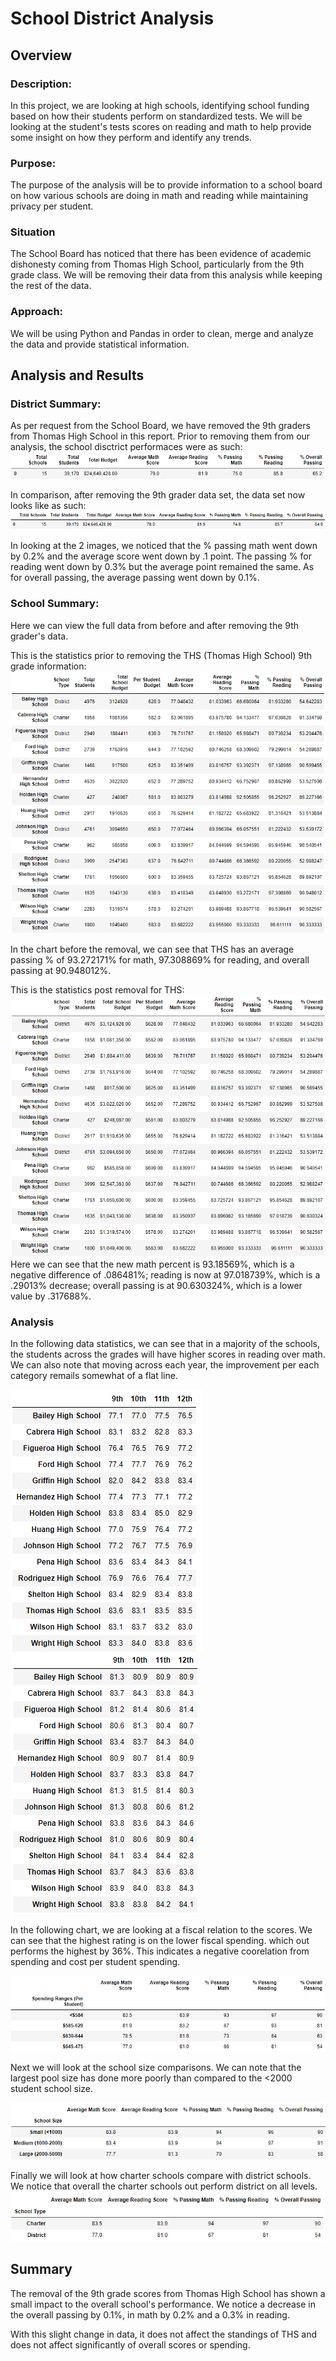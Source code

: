 # School District Analysis
## Overview
### Description:
In this project, we are looking at high schools, identifying school funding based on how their students perform on standardized tests. We will be looking at the student's tests scores on reading and math to help provide some insight on how they perform and identify any trends.

### Purpose:
The purpose of the analysis will be to provide information to a school board on how various schools are doing in math and reading while maintaining privacy per student. 

### Situation
The School Board has noticed that there has been evidence of academic dishonesty coming from Thomas High School, particularly from the 9th grade class. We will be removing their data from this analysis while keeping the rest of the data. 

### Approach:
We will be using Python and Pandas in order to clean, merge and analyze the data and provide statistical information.

## Analysis and Results
### District Summary:
As per request from the School Board, we have removed the 9th graders from Thomas High School in this report. Prior to removing them from our analysis, the school disctrict performaces were as such: <br>
![old school info](https://github.com/benlew3/School_District_Analysis/blob/main/img/old_school_data.PNG)

In comparison, after removing the 9th grader data set, the data set now looks like as such: <br>
![new school info](https://github.com/benlew3/School_District_Analysis/blob/main/img/new_school_data.PNG)

In looking at the 2 images, we noticed that the % passing math went down by 0.2% and the average score went down by .1 point. The passing % for reading went down by 0.3% but the average point remained the same. As for overall passing, the average passing went down by 0.1%.

### School Summary:
Here we can view the full data from before and after removing the 9th grader's data. 

This is the statistics prior to removing the THS (Thomas High School) 9th grade information: 
![old model](https://github.com/benlew3/School_District_Analysis/blob/main/img/school_summary1.PNG)

In the chart before the removal, we can see that THS has an average passing % of 93.272171% for math, 97.308869% for reading, and overall passing at 90.948012%.

This is the statistics post removal for THS: 
![new model](https://github.com/benlew3/School_District_Analysis/blob/main/img/School_summary2.PNG)
Here we can see that the new math percent is 93.18569%, which is a negative difference of .086481%; reading is now at 97.018739%, which is a .29013% decrease; overall passing is at 90.630324%, which is a lower value by .317688%.

### Analysis
In the following data statistics, we can see that in a majority of the schools, the students across the grades will have higher scores in reading over math. We can also note that moving across each year, the improvement per each category remails somewhat of a flat line.

![math](https://github.com/benlew3/School_District_Analysis/blob/main/img/math_scores.PNG) ![reading](https://github.com/benlew3/School_District_Analysis/blob/main/img/reading_scores.PNG)


In the following chart, we are looking at a fiscal relation to the scores. We can see that the highest rating is on the lower fiscal spending. which out performs the highest by 36%. This indicates a negative coorelation from spending and cost per student spending.

![money chart](https://github.com/benlew3/School_District_Analysis/blob/main/img/spending.PNG)


Next we will look at the school size comparisons. We can note that the largest pool size has done more poorly than compared to the <2000 student school size. 

![school size](https://github.com/benlew3/School_District_Analysis/blob/main/img/size_chart.PNG)


Finally we will look at how charter schools compare with district schools. We notice that overall the charter schools out perform district on all levels.
![charter vs district](https://github.com/benlew3/School_District_Analysis/blob/main/img/charter.PNG)


## Summary
The removal of the 9th grade scores from Thomas High School has shown a small impact to the overall school's performance. We notice a decrease in the overall passing by 0.1%, in math by 0.2% and a 0.3% in reading.

With this slight change in data, it does not affect the standings of THS and does not affect significantly of overall scores or spending.
